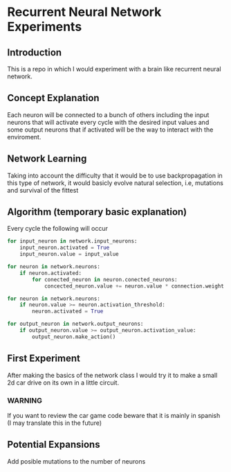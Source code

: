 # Recurrent Neural Network Experiments
## Introduction
This is a repo in which I would experiment with a brain like recurrent neural network.
## Concept Explanation
Each neuron will be connected to a bunch of others including the input neurons that will activate every cycle with the desired input values and some output neurons that if activated will be the way to interact with the enviroment.
## Network Learning
Taking into account the difficulty that it would be to use backpropagation in this type of network, it would basicly evolve natural selection, i.e, mutations and survival of the fittest
## Algorithm (temporary basic explanation)
Every cycle the following will occur
```python
for input_neuron in network.input_neurons:
    input_neuron.activated = True
    input_neuron.value = input_value

for neuron in network.neurons:
    if neuron.activated:
        for conected_neuron in neuron.conected_neurons:
            concected_neuron.value += neuron.value * connection.weight

for neuron in network.neurons:
    if neuron.value >= neuron.activation_threshold:
        neuron.activated = True

for output_neuron in network.output_neurons:
    if output_neuron.value >= output_neuron.activation_value:
        output_neuron.make_action()
```
 
## First Experiment
After making the basics of the network class I would try it to make a small 2d car drive on its own in a little circuit.
### WARNING
If you want to review the car game code beware that it is mainly in spanish (I may translate this in the future)

## Potential Expansions 
Add posible mutations to the number of neurons